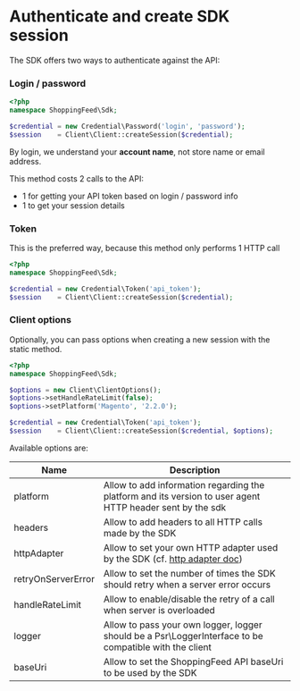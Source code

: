 # Authenticate and create SDK session

The SDK offers two ways to authenticate against the API:

### Login / password


```php
<?php
namespace ShoppingFeed\Sdk;

$credential = new Credential\Password('login', 'password');
$session    = Client\Client::createSession($credential);
```

By login, we understand your **account name**, not store name or email address.

This method costs 2 calls to the API:

- 1 for getting your API token based on login / password info
- 1 to get your session details


### Token

This is the preferred way, because this method only performs 1 HTTP call

```php
<?php
namespace ShoppingFeed\Sdk;

$credential = new Credential\Token('api_token');
$session    = Client\Client::createSession($credential);
```


### Client options

Optionally, you can pass options when creating a new session with the static method.

```php
<?php
namespace ShoppingFeed\Sdk;

$options = new Client\ClientOptions();
$options->setHandleRateLimit(false);
$options->setPlatform('Magento', '2.2.0');

$credential = new Credential\Token('api_token');
$session    = Client\Client::createSession($credential, $options);
```

Available options are:

| Name               | Description                                                                                                   |
|--------------------|---------------------------------------------------------------------------------------------------------------|
| platform   | Allow to add information regarding the platform and its version to user agent HTTP header sent by the sdk     |
| headers            | Allow to add headers to all HTTP calls made by the SDK                                                        |
| httpAdapter        | Allow to set your own HTTP adapter used by the SDK (cf. [http adapter doc](./../development/http-adapter.md)) |
| retryOnServerError | Allow to set the number of times the SDK should retry when a server error occurs                              |
| handleRateLimit    | Allow to enable/disable the retry of a call when server is overloaded                                         |
| logger             | Allow to pass your own logger, logger should be a Psr\LoggerInterface to be compatible with the client        |
| baseUri            | Allow to set the ShoppingFeed API baseUri to be used by the SDK                                               |
